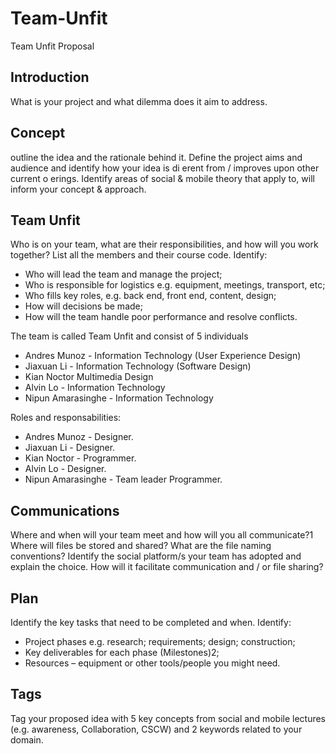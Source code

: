 # Team-Unfit
Team Unfit Proposal 

## Introduction
What is your project and what dilemma does it aim to address.
## Concept
outline the idea and the rationale behind it. Define the project aims and audience and identify how your idea is di erent from / improves upon other current o erings. Identify areas of social & mobile theory that apply to, will inform your concept & approach.
## Team Unfit
Who is on your team, what are their responsibilities, and how will you work together? List all the members and their course code. Identify:
- Who will lead the team and manage the project;
- Who is responsible for logistics e.g. equipment, meetings, transport, etc;
- Who fills key roles, e.g. back end, front end, content, design;
- How will decisions be made;
- How will the team handle poor performance and resolve conflicts.

The team is called Team Unfit and consist of 5 individuals
- Andres Munoz - Information Technology (User Experience Design)
- Jiaxuan Li - Information Technology (Software Design)
- Kian Noctor Multimedia Design
- Alvin Lo - Information Technology
- Nipun Amarasinghe - Information Technology

Roles and responsabilities:
- Andres Munoz - Designer.
- Jiaxuan Li - Designer.
- Kian Noctor - Programmer.
- Alvin Lo - Designer.
- Nipun Amarasinghe - Team leader Programmer.


## Communications
Where and when will your team meet and how will you all communicate?1 Where will files be stored and shared? What are the file naming conventions?
Identify the social platform/s your team has adopted and explain the choice. How will it facilitate communication and / or file sharing?
## Plan
Identify the key tasks that need to be completed and when. Identify:
- Project phases e.g. research; requirements; design; construction;
- Key deliverables for each phase (Milestones)2;
- Resources – equipment or other tools/people you might need.
## Tags
Tag your proposed idea with 5 key concepts from social and mobile lectures (e.g. awareness, Collaboration, CSCW) and 2 keywords related to your domain.
